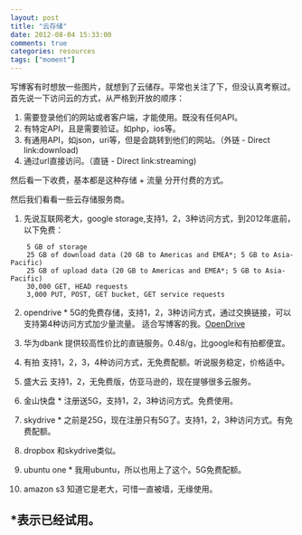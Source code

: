 ```yaml
---
layout: post
title: "云存储"
date: 2012-08-04 15:33:00
comments: true
categories: resources
tags: ["moment"]
---
```


写博客有时想放一些图片，就想到了云储存。平常也关注了下，但没认真考察过。
首先说一下访问云的方式，从严格到开放的顺序：
 
1. 需要登录他们的网站或者客户端，才能使用。既没有任何API。
2. 有特定API，且是需要验证。如php，ios等。
3. 有通用API，如json，uri等，但是会跳转到他们的网站。（外链 - Direct link:download)
4. 通过url直接访问。（直链 - Direct link:streaming)

然后看一下收费，基本都是这种存储 + 流量 分开付费的方式。

然后我们看看一些云存储服务商。 

1. 先说互联网老大，google storage,支持1，2，3种访问方式，到2012年底前，以下免费：
```
    5 GB of storage
    25 GB of download data (20 GB to Americas and EMEA*; 5 GB to Asia-Pacific)
    25 GB of upload data (20 GB to Americas and EMEA*; 5 GB to Asia-Pacific)
    30,000 GET, HEAD requests
    3,000 PUT, POST, GET bucket, GET service requests
```

2. opendrive *
   5G的免费存储，支持1，2，3种访问方式，通过交换链接，可以支持第4种访问方式加少量流量。
   适合写博客的我。<a href="http://www.opendrive.com" title="OpenDrive - Online storage, backup and file management">OpenDrive</a>

3. 华为dbank
   提供较高性价比的直链服务。0.48/g，比google和有拍都便宜。

4. 有拍
   支持1，2，3，4种访问方式，无免费配额。听说服务稳定，价格适中。
5. 盛大云
   支持1，2，无免费版，仿亚马逊的，现在提够很多云服务。
6. 金山快盘 *
   注册送5G，支持1，2，3种访问方式。免费使用。
7. skydrive *
   之前是25G，现在注册只有5G了。支持1，2，3种访问方式。有免费配额。
8. dropbox
   和skydrive类似。
9. ubuntu one *
   我用ubuntu，所以也用上了这个。5G免费配额。
10. amazon s3
   知道它是老大，可惜一直被墙，无缘使用。

   *表示已经试用。
   ------

